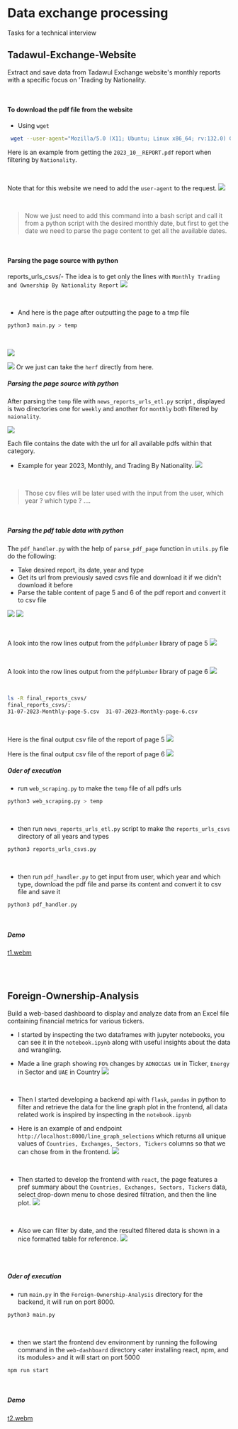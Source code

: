 # Data exchange processing
Tasks for a technical interview


## Tadawul-Exchange-Website
Extract and save data from Tadawul Exchange website's monthly reports  with a specific focus on 'Trading by Nationality.

<br/>

#### To download the pdf file from the website
- Using `wget`

```bash
 wget --user-agent="Mozilla/5.0 (X11; Ubuntu; Linux x86_64; rv:132.0) Gecko/20100101 Firefox/132.0" "https://www.saudiexchange.sa/wps/wcm/connect/c4f67241-1068-48ba-b5c6-6276a4ca77ae/Monthly+Trading+and+Ownership+By+Nationality+Report+31-10-2023.pdf?MOD=AJPERES&CACHEID=ROOTWORKSPACE-c4f67241-1068-48ba-b5c6-6276a4ca77ae-oP52nbM"
```

Here is an example from getting the `2023_10__REPORT.pdf` report when filtering by  `Nationality`.

<br/>

Note that for this website we need to add the `user-agent` to the request.
![](images/image1.png)

<br/>

> Now we just need to add this command into a bash script and call it from a python script with the desired monthly date, but first to get the date we need to parse the page content to get all the available dates.


<br/>

#### Parsing the page source with python 
reports_urls_csvs/- The idea is to get only the lines with `Monthly Trading and Ownership By Nationality Report`
![](images/image2.png)

<br/>

- And here is the page after outputting the page to a tmp file

```bash
python3 main.py > temp
```

<br/>

![](images/image3.png)

![](images/image4.png)
Or we just can take the `herf` directly from here.


##### Parsing the page source with python 
After parsing the `temp` file with `news_reports_urls_etl.py` script , displayed is two directories one for `weekly` and another for `monthly` both filtered by `naionality`.

![](images/image5.png)

Each file contains the date with the url for all available pdfs within that category.

- Example for year 2023, Monthly, and Trading By Nationality.
![](images/image6.png)

<br/>

> Those csv files will be later used with the input from the user, which year ? which type ? ....

<br/>

##### Parsing the pdf table data with python 
The `pdf_handler.py` with the help of `parse_pdf_page` function in `utils.py` file do the following:
- Take desired report, its date, year and type
- Get its url from previously saved csvs file and download it if we didn't download it before
- Parse the table content of page 5 and 6 of the pdf report and convert it to csv file

![](images/image7.png)
![](images/image10.png)

<br/>

A look into the row lines output from the `pdfplumber` library of page 5
![](images/image8.png)

<br/>

A look into the row lines output from the `pdfplumber` library of page 6
![](images/image9.png)



<br/>

```bash
ls -R final_reports_csvs/
final_reports_csvs/:
31-07-2023-Monthly-page-5.csv  31-07-2023-Monthly-page-6.csv
```

<br/>

Here is the final output csv file of the report of page 5
![](images/image11.png)

Here is the final output csv file of the report of page 6
![](images/image12.png)



##### Oder of execution
- run `web_scraping.py` to make the `temp` file of all pdfs urls
```bash
python3 web_scraping.py > temp
```

<br/>

- then run `news_reports_urls_etl.py` script to make the `reports_urls_csvs` directory of all years and types
```bash
python3 reports_urls_csvs.py
```

<br/>

- then run `pdf_handler.py` to get input from user, which year and which type, download the pdf file and parse its content and convert it to csv file and save it
```bash
python3 pdf_handler.py
```

<br/>

##### Demo
[t1.webm](https://github.com/user-attachments/assets/50deb5fa-5a65-4952-99c5-04f90462a72a)



<br/>

<br/>

## Foreign-Ownership-Analysis
Build a web-based dashboard to display and analyze data from an Excel file containing financial metrics for various tickers.

- I started by inspecting the two dataframes with jupyter notebooks, you can see it in the `notebook.ipynb`
along with useful insights about the data and wrangling.


- Made a line graph showing `FO%` changes by `ADNOCGAS UH` in Ticker, `Energy` in Sector and `UAE` in Country
![](images/image13.png)



<br/>

- Then I started developing a backend api with `flask`, `pandas` in python to filter and retrieve the data for the line graph plot in the frontend, all data related work is inspired by inspecting in the `notebook.ipynb`

- Here is an example of and endpoint `http://localhost:8000/line_graph_selections` which returns all unique values of `Countries, Exchanges, Sectors, Tickers` columns so that we can chose from in the frontend.
![](images/image14.png)

<br/>

- Then started to develop the frontend with `react`, the page features a pref summary about the `Countries, Exchanges, Sectors, Tickers` data, select drop-down menu to chose desired filtration, and then the line plot.
![](images/image20.png)


<br/>

- Also we can filter by date, and the resulted filtered data is shown in a nice formatted table for reference.
![](images/image21.png)

<br/>
<br/>

##### Oder of execution
- run `main.py` in the `Foreign-Ownership-Analysis` directory for the backend, it will run on port 8000.
```bash
python3 main.py
```

<br/>

- then we start the frontend dev environment by running the following command in the `web-dashboard` directory <ater installing react, npm, and its modules> and it will start on port 5000
```bash
npm run start
```

<br/>


##### Demo
[t2.webm](https://github.com/user-attachments/assets/43787360-00c0-4b3f-bbda-0eac32eba191)

